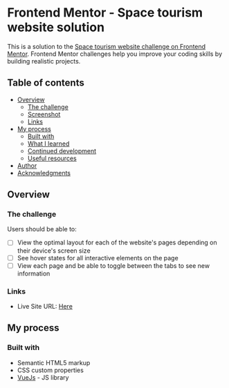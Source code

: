 # Frontend Mentor - Space tourism website solution

This is a solution to the [Space tourism website challenge on Frontend Mentor](https://www.frontendmentor.io/challenges/space-tourism-multipage-website-gRWj1URZ3). Frontend Mentor challenges help you improve your coding skills by building realistic projects. 

## Table of contents

- [Overview](#overview)
  - [The challenge](#the-challenge)
  - [Screenshot](#screenshot)
  - [Links](#links)
- [My process](#my-process)
  - [Built with](#built-with)
  - [What I learned](#what-i-learned)
  - [Continued development](#continued-development)
  - [Useful resources](#useful-resources)
- [Author](#author)
- [Acknowledgments](#acknowledgments)

## Overview

### The challenge

Users should be able to:

- [ ] View the optimal layout for each of the website's pages depending on their device's screen size
- [ ] See hover states for all interactive elements on the page
- [ ] View each page and be able to toggle between the tabs to see new information

### Links

- Live Site URL: [Here](https://space-rosy-five.vercel.app/)

## My process

### Built with

- Semantic HTML5 markup
- CSS custom properties
- [VueJs](https://vuejs.org/) - JS library



